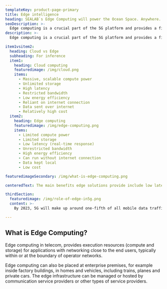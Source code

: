 ```yaml
---
templateKey: product-page-primary
title: Edge intelligence
heading: SEALAB`s Edge Computing will power the Ocean Space. Anywhere. Anytime.
seoDescription: >-
  Edge computing is a crucial part of the 5G platform and provides a first-mover advantage for communication service providers in grabbing new business opportunities.
description: >-
  Edge computing is a crucial part of the 5G platform and provides a first-mover advantage for communication service providers in grabbing new business opportunities.

item1vsitem2:
  heading: Cloud vs Edge
  subheading: For inference
  item1:
    heading: Cloud computing
    featuredimage: /img/cloud.png
    items: 
      - Massive, scalable compute power
      - Unlimited storage
      - High latency
      - Restricted bandwidth
      - Low energy efficiency
      - Reliant on internet connection
      - Data sent over internet 
      - Relatively high cost
  item2:
    heading: Edge computing
    featuredimage: /img/edge-computing.png
    items: 
      - Limited compute power
      - Limited storage
      - Low latency (real-time response)
      - Unrestricted bandwidth
      - High energy efficiency
      - Can run without internet connection
      - Data kept local
      - Low cost

featuredimageSecondary: /img/what-is-edge-computing.png

centeredText: The main benefits edge solutions provide include low latency, high bandwidth, device processing and data offload as well as trusted computing and storage.

thirdSection:
  featuredimage: /img/role-of-edge-in5g.png
  content: >-
    By 2023, 5G will make up around one-fifth of all mobile data traffic, where 25% of the use-cases will depend on edge computing capabilities. The majority of the new 5G revenue potential is expected to come from enterprise & IoT services, of which many will rely on edge computing. Therefore edge capabilities will be a fundamental technology as part of a 5G infrastructure for any service provider.

---
```


## What is Edge Computing?

Edge computing in telecom, provides execution resources (compute and storage) for applications with networking close to the end users, typically within or at the boundary of operator networks. 

Edge computing can also be placed at enterprise premises, for example inside factory buildings, in homes and vehicles, including trains, planes and private cars. The edge infrastructure can be managed or hosted by communication service providers or other types of service providers.
